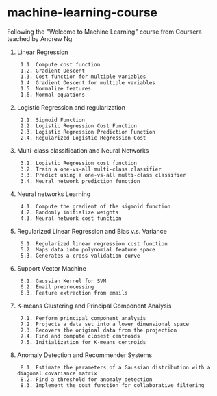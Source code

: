 # machine-learning-course
Following the "Welcome to Machine Learning" course from Coursera teached by Andrew Ng

1. Linear Regression
        
        1.1. Compute cost function 
        1.2. Gradient Descent 
        1.3. Cost function for multiple variables
        1.4. Gradient Descent for multiple variables
        1.5. Normalize features
        1.6. Normal equations  
2. Logistic Regression and regularization

        2.1. Sigmoid Function
        2.2. Logistic Regression Cost Function
        2.3. Logistic Regression Prediction Function
        2.4. Regularized Logistic Regression Cost
3. Multi-class classification and Neural Networks
        
        3.1. Logistic Regression cost function
        3.2. Train a one-vs-all multi-class classifier
        3.3. Predict using a one-vs-all multi-class classifier
        3.4. Neural network prediction function
4. Neural networks Learning

        4.1. Compute the gradient of the sigmoid function
        4.2. Randomly initialize weights
        4.3. Neural network cost function
5. Regularized Linear Regression and Bias v.s. Variance

        5.1. Regularized linear regression cost function
        5.2. Maps data into polynomial feature space
        5.3. Generates a cross validation curve
6. Support Vector Machine

        6.1. Gaussian Kernel for SVM
        6.2. Email preprocessing
        6.3. Feature extraction from emails
7. K-means Clustering and Principal Component Analysis

        7.1. Perform principal component analysis
        7.2. Projects a data set into a lower dimensional space
        7.3. Recovers the original data from the projection
        7.4. Find and compute closest centroids
        7.5. Initialization for K-means centroids
8. Anomaly Detection and Recommender Systems

        8.1. Estimate the parameters of a Gaussian distribution with a diagonal covariance matrix
        8.2. Find a threshold for anomaly detection
        8.3. Implement the cost function for collaborative filtering
